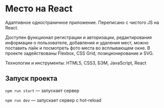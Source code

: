 # Место на React

Адаптивное одностраничное приложение. Переписано с чистого JS на React.

Доступен функционал регистрации и авторизации, редактирования информации о пользователе, добавления и удаления мест, можно поставить лайк и посмотреть фото места во всплывающем окне.
В проекте задействованы Flexbox, CSS Grid, позиционирование и SVG. 

Технологии и инструменты: HTML5, CSS3, БЭМ, JavaScript, React

## Запуск проекта

`npm run start` — запускает сервер

`npm run dev` — запускает сервер с hot-reload
